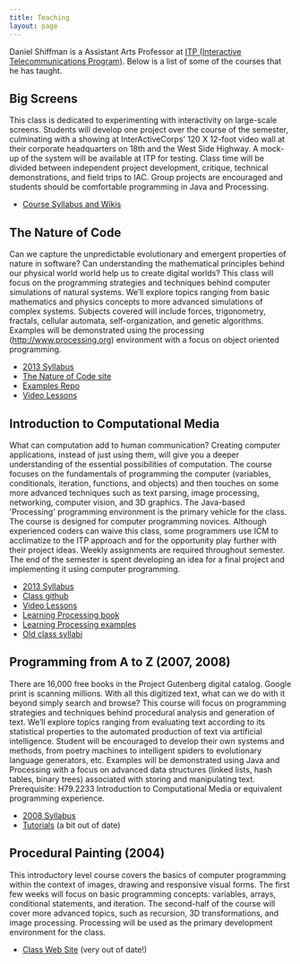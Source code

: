 ```yaml
---
title: Teaching
layout: page
---
```


Daniel Shiffman is a Assistant Arts Professor at <a href="http://www.itp.nyu.edu">ITP (Interactive Telecommunications Program)</a>. Below is a list of some of the courses that he has taught.

<!--{% include teaching.html %}-->

## Big Screens

This class is dedicated to experimenting with interactivity on large-scale screens. Students will develop one project over the course of the semester, culminating with a showing at InterActiveCorps&#8217; 120 X 12-foot video wall at their corporate headquarters on 18th and the West Side Highway. A mock-up of the system will be available at ITP for testing. Class time will be divided between independent project development, critique, technical demonstrations, and field trips to IAC. Group projects are encouraged and students should be comfortable programming in Java and Processing.

* [Course Syllabus and Wikis](http://itp.nyu.edu/varwiki/BigScreens/BigScreens)

## The Nature of Code

Can we capture the unpredictable evolutionary and emergent properties of nature in software? Can understanding the mathematical principles behind our physical world world help us to create digital worlds? This class will focus on the programming strategies and techniques behind computer simulations of natural systems. We&#8217;ll explore topics ranging from basic mathematics and physics concepts to more advanced simulations of complex systems. Subjects covered will include forces, trigonometry, fractals, cellular automata, self-organization, and genetic algorithms. Examples will be demonstrated using the processing (http://www.processing.org) environment with a focus on object oriented programming. </p>

- [2013 Syllabus](http://itp.nyu.edu/varwiki/Syllabus/Nature-of-Code-S13)
- [The Nature of Code site](http://natureofcode.com)
- [Examples Repo](https://github.com/shiffman/The-Nature-of-Code-Examples)
- [Video Lessons](https://vimeo.com/channels/natureofcode)

## Introduction to Computational Media

What can computation add to human communication? Creating computer applications, instead of just using them, will give you a deeper understanding of the essential possibilities of computation. The course focuses on the fundamentals of programming the computer (variables, conditionals, iteration, functions, and objects) and then touches on some more advanced techniques such as text parsing, image processing, networking, computer vision, and 3D graphics. The Java-based 'Processing' programming environment is the primary vehicle for the class. The course is designed for computer programming novices. Although experienced coders can waive this class, some programmers use ICM to acclimatize to the ITP approach and for the opportunity play further with their project ideas. Weekly assignments are required throughout semester. The end of the semester is spent developing an idea for a final project and implementing it using computer programming.	   

- [2013 Syllabus](https://github.com/ITPNYU/ICM-2013/blob/master/Syllabus-2013.md)
- [Class github](https://github.com/ITPNYU/ICM-2013/)
- [Video Lessons](https://vimeo.com/channels/natureofcode)
- [Learning Processing book](http://www.amazon.com/gp/product/0123736021/ref=as_li_ss_tl?ie=UTF8&camp=1789&creative=390957&creativeASIN=0123736021&linkCode=as2&tag=shiffman-20)
- [Learning Processing examples](http://github.com/shiffman/LearningProcessing)
- [Old class syllabi](itp.nyu.edu/icm)


## Programming from A to Z (2007, 2008)

There are 16,000 free books in the Project Gutenberg digital catalog. Google print is scanning millions. With all this digitized text, what can we do with it beyond simply search and browse? This course will focus on programming strategies and techniques behind procedural analysis and generation of text. We&#8217;ll explore topics ranging from evaluating text according to its statistical properties to the automated production of text via artificial intelligence. Student will be encouraged to develop their own systems and methods, from poetry machines to intelligent spiders to evolutionary language generators, etc. Examples will be demonstrated using Java and Processing with a focus on advanced data structures (linked lists, hash tables, binary trees) associated with storing and manipulating text. Prerequisite: H79.2233 Introduction to Computational Media or equivalent programming experience.

* [2008 Syllabus](http://itp.nyu.edu/varwiki/Syllabus/A2Z-S08)
* [Tutorials](http://www.shiffman.net/teaching/a2z/) (a bit out of date)


## Procedural Painting (2004)

This introductory level course covers the basics of computer programming within the context of images, drawing and responsive visual forms.   The first few weeks will focus on basic programming concepts: variables, arrays, conditional statements, and iteration.   The second-half of the course will cover more advanced topics, such as recursion, 3D transformations, and image processing. Processing will be used as the primary development environment for the class.

- [Class Web Site](http://www.shiffman.net/itp/classes/ppaint/) (very out of date!)